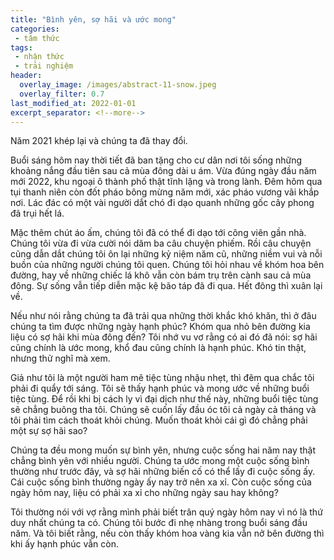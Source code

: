 ```yaml
---
title: "Bình yên, sợ hãi và ước mong"
categories:
 - tâm thức
tags:
 - nhận thức
 - trải nghiệm
header:
  overlay_image: /images/abstract-11-snow.jpeg
  overlay_filter: 0.7
last_modified_at: 2022-01-01
excerpt_separator: <!--more-->
---
```


Năm 2021 khép lại và chúng ta đã thay đổi.

<!--more-->

Buổi sáng hôm nay thời tiết đã ban tặng cho cư dân nơi tôi sống những khoảng nắng đầu tiên sau cả mùa đông dài u ám. Vừa đúng ngày đầu năm mới 2022, khu ngoại ô thành phố thật tĩnh lặng và trong lành. Đêm hôm qua tụi thanh niên còn đốt pháo bông mừng năm mới, xác pháo vương vãi khắp nơi. Lác đác có một vài người dắt chó đi dạo quanh những gốc cây phong đã trụi hết lá.

Mặc thêm chút áo ấm, chúng tôi đã có thể đi dạo tới công viên gần nhà. Chúng tôi vừa đi vừa cười nói dăm ba câu chuyện phiếm. Rồi câu chuyện cũng dẫn dắt chúng tôi ôn lại những kỷ niệm năm cũ, những niềm vui và nỗi buồn của những người chúng tôi quen. Chúng tôi hỏi nhau về khóm hoa bên đường, hay về những chiếc lá khô vẫn còn bám trụ trên cành sau cả mùa đông. Sự sống vẫn tiếp diễn mặc kệ bão táp đã đi qua. Hết đông thì xuân lại về.

Nếu như nói rằng chúng ta đã trải qua những thời khắc khó khăn, thì ở đâu chúng ta tìm được những ngày hạnh phúc? Khóm qua nhỏ bên đường kia liệu có sợ hãi khi mùa đông đến? Tôi nhớ vu vơ rằng có ai đó đã nói: sợ hãi cũng chính là ước mong, khổ đau cũng chính là hạnh phúc. Khó tin thật, nhưng thử nghĩ mà xem.

Giả như tôi là một người ham mê tiệc tùng nhậu nhẹt, thì đêm qua chắc tôi phải đi quẩy tới sáng. Tôi sẽ thấy hạnh phúc và mong ước về những buổi tiệc tùng. Để rồi khi bị cách ly vì đại dịch như thế này, những buổi tiệc tùng sẽ chẳng buông tha tôi. Chúng sẽ cuốn lấy đầu óc tôi cả ngày cả tháng và tôi phải tìm cách thoát khỏi chúng. Muốn thoát khỏi cái gì đó chẳng phải một sự sợ hãi sao?

Chúng ta đều mong muốn sự bình yên, nhưng cuộc sống hai năm nay thật chẳng bình yên với nhiều người. Chúng ta ước mong một cuộc sống bình thường như trước đây, và sợ hãi những biến cố có thể lấy đi cuộc sống ấy. Cái cuộc sống bình thường ngày ấy nay trở nên xa xỉ. Còn cuộc sống của ngày hôm nay, liệu có phải xa xỉ cho những ngày sau hay không?

Tôi thường nói với vợ rằng mình phải biết trân quý ngày hôm nay vì nó là thứ duy nhất chúng ta có. Chúng tôi bước đi nhẹ nhàng trong buổi sáng đầu năm. Và tôi biết rằng, nếu còn thấy khóm hoa vàng kia vẫn nở bên đường thì khi ấy hạnh phúc vẫn còn.
